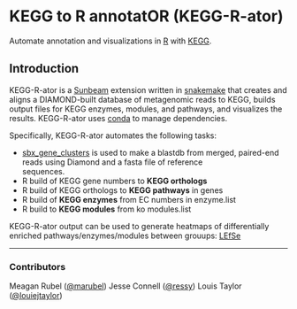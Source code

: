 # KEGG to R annotatOR (KEGG-R-ator) 
Automate annotation and visualizations in [R] with [KEGG].

[R]: https://www.r-project.org
[KEGG]: https://www.kegg.jp

## Introduction

KEGG-R-ator is a [Sunbeam](https://github.com/sunbeam-labs/sunbeam) extension written in [snakemake](http://snakemake.readthedocs.io) that creates and aligns a DIAMOND-built database of metagenomic reads to KEGG, builds output files for KEGG enzymes, modules, and pathways, and visualizes the results. KEGG-R-ator uses [conda](http://condo.io) to manage dependencies. 

Specifically, KEGG-R-ator automates the following tasks: 
* [sbx_gene_clusters](https://github.com/sunbeam-labs/sbx_gene_clusters) is used to make a   blastdb from merged, paired-end reads using Diamond and a fasta file of reference   
  sequences. 
* R build of KEGG gene numbers to **KEGG orthologs**
* R build of KEGG orthologs to **KEGG pathways** in genes
* R build of **KEGG enzymes** from EC numbers in enzyme.list
* R build to **KEGG modules** from ko modules.list

KEGG-R-ator output can be used to generate heatmaps of differentially enriched pathways/enzymes/modules between grouups: [LEfSe](https://github.com/ressy/LEfSe)

------
### Contributors 
Meagan Rubel ([@marubel](https://github.com/marubel))
Jesse Connell ([@ressy](https://github.com/ressy))
Louis Taylor ([@louiejtaylor](https://github.com/louiejtaylor))
